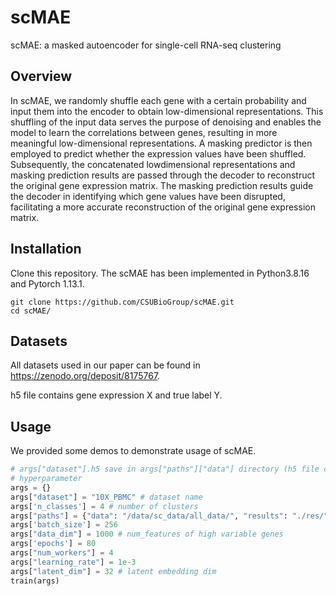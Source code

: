 # scMAE

scMAE: a masked autoencoder for single-cell RNA-seq clustering

## Overview

In scMAE, we randomly shuffle each gene with a certain probability and input them into the encoder to obtain low-dimensional representations. This shuffling of the input data serves the purpose of denoising and enables the model to learn the correlations between genes, resulting in more meaningful low-dimensional representations. A masking predictor is then employed to predict whether the expression values have been shuffled. Subsequently, the concatenated lowdimensional representations and masking prediction results are passed through the decoder to reconstruct the original gene expression matrix. The masking prediction results guide the decoder in identifying which gene values have been disrupted, facilitating a more accurate reconstruction of the original gene expression matrix.

## Installation

Clone this repository. The scMAE has been implemented in Python3.8.16 and Pytorch 1.13.1.

```
git clone https://github.com/CSUBioGroup/scMAE.git
cd scMAE/
```

## Datasets

All datasets used in our paper can be found in https://zenodo.org/deposit/8175767.

h5 file contains gene expression X and true label Y.

## Usage

We provided some demos to demonstrate usage of scMAE.

```Python
# args["dataset"].h5 save in args["paths"]["data"] directory (h5 file contains gene expression X and true label Y)
# hyperparameter
args = {}
args["dataset"] = "10X_PBMC" # dataset name
args['n_classes'] = 4 # number of clusters
args["paths"] = {"data": "/data/sc_data/all_data/", "results": "./res/"} # Datasets directory and output directory
args['batch_size'] = 256 
args["data_dim"] = 1000 # num_features of high variable genes
args['epochs'] = 80
args["num_workers"] = 4
args["learning_rate"] = 1e-3 
args["latent_dim"] = 32 # latent embedding dim
train(args)
```
